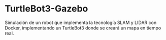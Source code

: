 # TurtleBot3-Gazebo
Simulación de un robot que implementa la tecnología SLAM y LIDAR con Docker, implementando un TurtleBot3 donde se creará un mapa en tiempo real. 
